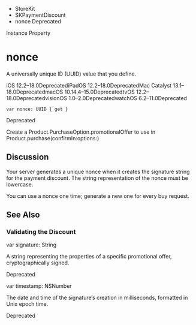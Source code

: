 

- StoreKit
- SKPaymentDiscount
-  nonce Deprecated

Instance Property

# nonce

A universally unique ID (UUID) value that you define.

iOS 12.2–18.0DeprecatediPadOS 12.2–18.0DeprecatedMac Catalyst 13.1–18.0DeprecatedmacOS 10.14.4–15.0DeprecatedtvOS 12.2–18.0DeprecatedvisionOS 1.0–2.0DeprecatedwatchOS 6.2–11.0Deprecated

``` source
var nonce: UUID { get }
```

Deprecated

Create a Product.PurchaseOption.promotionalOffer to use in Product.purchase(confirmIn:options:)

## Discussion

Your server generates a unique nonce when it creates the signature string for the payment discount. The string representation of the nonce must be lowercase.

You can use a nonce one time; generate a new one for every buy request.

## See Also

### Validating the Discount

var signature: String

A string representing the properties of a specific promotional offer, cryptographically signed.

Deprecated

var timestamp: NSNumber

The date and time of the signature’s creation in milliseconds, formatted in Unix epoch time.

Deprecated

